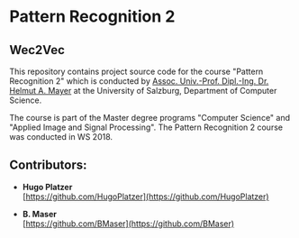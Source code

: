 # Pattern Recognition 2

## Wec2Vec 

This repository contains project source code for the course "Pattern Recognition 2" which is conducted by 
[Assoc. Univ.-Prof. Dipl.-Ing. Dr. Helmut A. Mayer](https://www.cosy.sbg.ac.at/~helmut/helmut.html) at the University of Salzburg, Department of Computer Science.

The course is part of the Master degree programs "Computer Science" and "Applied Image and Signal Processing".
The Pattern Recognition 2 course was conducted in WS 2018.

## Contributors:
- **Hugo Platzer** <br/>
   [https://github.com/HugoPlatzer](https://github.com/HugoPlatzer)
   
- **B. Maser** <br/>
   [https://github.com/BMaser](https://github.com/BMaser)
   


